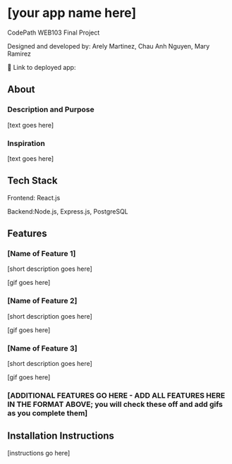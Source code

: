 # [your app name here]

CodePath WEB103 Final Project

Designed and developed by: Arely Martinez, Chau Anh Nguyen, Mary Ramirez


🔗 Link to deployed app:

## About

### Description and Purpose

[text goes here]

### Inspiration

[text goes here]

## Tech Stack

Frontend: React.js

Backend:Node.js, Express.js, PostgreSQL

## Features

### [Name of Feature 1]

[short description goes here]

[gif goes here]

### [Name of Feature 2]

[short description goes here]

[gif goes here]

### [Name of Feature 3]

[short description goes here]

[gif goes here]

### [ADDITIONAL FEATURES GO HERE - ADD ALL FEATURES HERE IN THE FORMAT ABOVE; you will check these off and add gifs as you complete them]

## Installation Instructions

[instructions go here]
